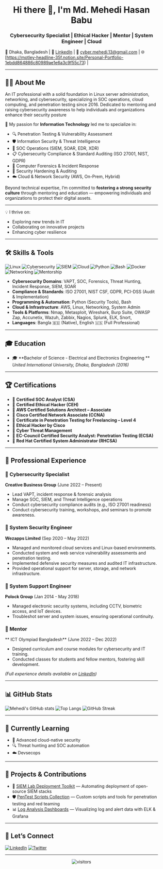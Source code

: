 <h1 align="center">Hi there 👋, I'm Md. Mehedi Hasan Babu </h1>
<h3 align="center">Cybersecurity Specialist | Ethical Hacker | Mentor | System Engineer | Cloud </h3>


📍 Dhaka, Bangladesh | 🔗 [LinkedIn](https://www.linkedin.com/in/mehedi-hasan-babu/) | 📧 cyber.mehedi.13@gmail.com | 🌐 [https://motley-headline-35f.notion.site/Personal-Portfolio-1ebdd864886c80989ae1e6a3c9f55c73) | 

---

## 👨‍💻 About Me

An IT professional with a solid foundation in Linux server administration, networking, and cybersecurity, specializing in SOC operations, cloud computing, and penetration testing since 2016. Dedicated to mentoring and raising cybersecurity awareness to help individuals and organizations enhance their security posture 


🔐 My passion for **Information Technology** led me to specialize in:

- 🔍 Penetration Testing & Vulnerability Assessment
- 🛡️ Information Security & Threat Intelligence
- 🧠 SOC Operations (SIEM, SOAR, EDR, XDR)
- 📋 Cybersecurity Compliance & Standard Auditing (ISO 27001, NIST, GDPR)
- 🔐 Computer Forensics & Incident Response
- 🧾 Security Hardening & Auditing
- ☁️ Cloud & Network Security (AWS, On-Prem, Hybrid)

Beyond technical expertise, I’m committed to **fostering a strong security culture** through mentoring and education — empowering individuals and organizations to protect their digital assets.

---

💡 I thrive on:
- Exploring new trends in IT
- Collaborating on innovative projects
- Enhancing cyber resilience

---

## 🛠️ Skills & Tools

![Linux](https://img.shields.io/badge/Linux-FCC624?style=flat&logo=linux&logoColor=black)
![Cybersecurity](https://img.shields.io/badge/Cybersecurity-blue?style=flat&logo=hackthebox)
![SIEM](https://img.shields.io/badge/SIEM-Elastic_Security-red?style=flat&logo=elastic)
![Cloud](https://img.shields.io/badge/Cloud-AWS-orange?style=flat&logo=amazonaws)
![Python](https://img.shields.io/badge/Python-3776AB?style=flat&logo=python&logoColor=white)
![Bash](https://img.shields.io/badge/Bash-121011?style=flat&logo=gnubash)
![Docker](https://img.shields.io/badge/Docker-2496ED?style=flat&logo=docker)
![Networking](https://img.shields.io/badge/Networking-CCNA-blue)
![Mentorship](https://img.shields.io/badge/Mentorship-Education-green)

- **Cybersecurity Domains**: VAPT, SOC, Forensics, Threat Hunting, Incident Response, SIEM, SOAR
- **Compliance & Standards**: ISO 27001, NIST CSF, GDPR, PCI-DSS (Audit & Implementation)
- **Programming & Automation**: Python (Security Tools), Bash
- **Cloud & Infrastructure**: AWS, Linux, Networking, System Admin
- **Tools & Platforms**: Nmap, Metasploit, Wireshark, Burp Suite, OWASP Zap, Accunetix, Wazuh, Zabbix, Nagios, Splunk, ELK, Snort,  
- **Languages**: Bangla 🇧🇩 (Native), English 🇺🇸 (Full Professional)

---

## 🎓 Education

- 🎓 **Bachelor of Science - Electrical and Electronics Engineering **  
  *United International University, Dhaka, Bangladesh (2016)*

---

## 🏆 Certifications

- 🧾 **Certified SOC Analyst (CSA)**
- 🧾 **Certified Ethical Hacker (CEH)**
- 🧾 **AWS Certified Solutions Architect – Associate**
- 🧾 **Cisco Certified Network Associate (CCNA)**
- 🧾 **Certificate in Penetration Testing for Freelancing – Level 4**
- 🧾 **Ethical Hacker by Cisco**
- 🧾 **Cyber Threat Management**
- 🧾 **EC-Council Certified Security Analyst: Penetration Testing (ECSA)**
- 🧾 **Red Hat Certified System Administrator (RHCSA)**

---

## 💼 Professional Experience

### 🔹 **Cybersecurity Specialist**  
**Creative Business Group** (June 2022 – Present)

- Lead VAPT, incident response & forensic analysis
- Manage SOC, SIEM, and Threat Intelligence operations
- Conduct cybersecurity compliance audits (e.g., ISO 27001 readiness)
- Conduct cybersecurity training, workshops, and seminars to promote awareness.

### 🔹 **System Security Engineer**  
**Wezapps Limited** (Sep 2020 – May 2022)

- Managed and monitored cloud services and Linux-based environments.
- Conducted system and web service vulnerability assessments and penetration testing.
- Implemented defensive security measures and audited IT infrastructure.
- Provided operational support for server, storage, and network infrastructure.

### 🔹 **System Support Engineer**  
**Polock Group** (Jan 2014 - May 2018)

- Managed electronic security systems, including CCTV, biometric access, and IoT devices.
- Troubleshot server and system issues, ensuring operational continuity.

### 🔹 **Mentor**  
** ICT Olympiad Bangladesh** (June 2022 – Dec 2022)

-  Designed curriculum and course modules for cybersecurity and IT training.
- Conducted classes for students and fellow mentors, fostering skill development.

*(Full experience details available on [LinkedIn](https://www.linkedin.com/in/mehedi-hasan-babu/))*

---

## 📊 GitHub Stats

![Mehedi's GitHub stats](https://github-readme-stats.vercel.app/api?username=Mehedi-Babu&show_icons=true&theme=tokyonight)
![Top Langs](https://github-readme-stats.vercel.app/api/top-langs/?username=Mehedi-Babu&layout=compact&theme=tokyonight)
![GitHub Streak](https://streak-stats.demolab.com?user=Mehedi-Babu&theme=tokyonight)

---

## 🧠 Currently Learning

- 📘 Advanced cloud-native security
- 🔍 Threat hunting and SOC automation
- ☁️ Devsecops

---

## 🔗 Projects & Contributions

- 🔐 [SIEM Lab Deployment Toolkit](#) — Automating deployment of open-source SIEM stacks
- 🛡️ [PenTest Scripts Collection](#) — Custom scripts and tools for penetration testing and red teaming
- 📊 [Log Analysis Dashboards](#) — Visualizing log and alert data with ELK & Grafana

---

## 🤝 Let’s Connect

[![LinkedIn](https://img.shields.io/badge/LinkedIn-blue?style=flat&logo=linkedin)](https://www.linkedin.com/in/mehedi-hasan-babu/)
[![Twitter](https://img.shields.io/badge/Twitter-1DA1F2?style=flat&logo=twitter)](https://x.com/Mehedi_Babu_II)

---

<p align="center">
  <img src="https://visitor-badge.laobi.icu/badge?page_id=Mehedi-Babu.Mehedi-Babu" alt="visitors">
</p>


